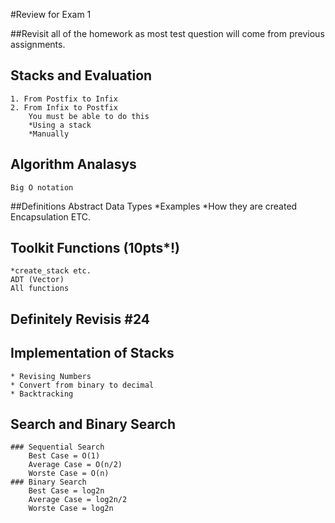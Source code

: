 
#Review for Exam 1 

##Revisit all of the homework as most test question will come from previous assignments. 

## Stacks and Evaluation
	1. From Postfix to Infix
	2. From Infix to Postfix
		You must be able to do this
		*Using a stack
		*Manually 

## Algorithm Analasys 
	Big O notation

##Definitions
Abstract Data Types
	*Examples
	*How they are created
Encapsulation
ETC.

## Toolkit Functions (10pts*!)
	*create_stack etc. 
	ADT (Vector)
	All functions

## Definitely Revisis #24

## Implementation of Stacks
	* Revising Numbers
	* Convert from binary to decimal 
	* Backtracking 

## Search and Binary Search 
	### Sequential Search 
		Best Case = O(1)
		Average Case = O(n/2)
		Worste Case = O(n)
	### Binary Search 
		Best Case = log2n
		Average Case = log2n/2
		Worste Case = log2n
